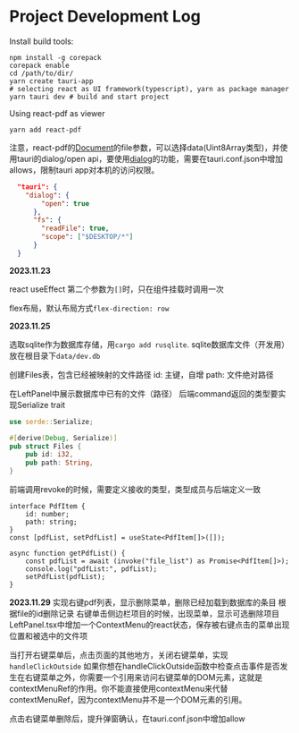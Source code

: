 # Project Development Log
Install build tools:
```shell
npm install -g corepack
corepack enable
cd /path/to/dir/
yarn create tauri-app
# selecting react as UI framework(typescript), yarn as package manager
yarn tauri dev # build and start project
```

Using react-pdf as viewer
```shell
yarn add react-pdf
```
注意，react-pdf的[Document](https://www.npmjs.com/package/react-pdf)的file参数，可以选择data(Uint8Array类型)，并使用tauri的dialog/open api，要使用[dialog](https://tauri.app/v1/api/js/dialog)的功能，需要在tauri.conf.json中增加allows，限制tauri app对本机的访问权限。
```json
  "tauri": {
    "dialog": {
        "open": true
      },
      "fs": {
        "readFile": true,
        "scope": ["$DESKTOP/*"]
      }
  }
```

**2023.11.23**

react useEffect
第二个参数为``[]``时，只在组件挂载时调用一次

flex布局，默认布局方式``flex-direction: row``


**2023.11.25**

选取sqlite作为数据库存储，用``cargo add rusqlite``.
sqlite数据库文件（开发用）放在根目录下``data/dev.db``

创建Files表，包含已经被映射的文件路径
id: 主键，自增
path: 文件绝对路径

在LeftPanel中展示数据库中已有的文件（路径）
后端command返回的类型要实现Serialize trait
```rust
use serde::Serialize;

#[derive(Debug, Serialize)]
pub struct Files {
    pub id: i32,
    pub path: String,
}
```
前端调用revoke的时候，需要定义接收的类型，类型成员与后端定义一致
```tsx
interface PdfItem {
    id: number;
    path: string;
}
const [pdfList, setPdfList] = useState<PdfItem[]>([]);

async function getPdfList() {
    const pdfList = await (invoke("file_list") as Promise<PdfItem[]>);
    console.log("pdfList:", pdfList);
    setPdfList(pdfList);
}
```

**2023.11.29**
实现右键pdf列表，显示删除菜单，删除已经加载到数据库的条目
根据file的id删除记录
右键单击侧边栏项目的时候，出现菜单，显示可选删除项目
LeftPanel.tsx中增加一个ContextMenu的react状态，保存被右键点击的菜单出现位置和被选中的文件项

当打开右键菜单后，点击页面的其他地方，关闭右键菜单，实现``handleClickOutside``
如果你想在handleClickOutside函数中检查点击事件是否发生在右键菜单之外，你需要一个引用来访问右键菜单的DOM元素，这就是contextMenuRef的作用。你不能直接使用contextMenu来代替contextMenuRef，因为contextMenu并不是一个DOM元素的引用。

点击右键菜单删除后，提升弹窗确认，在tauri.conf.json中增加allow